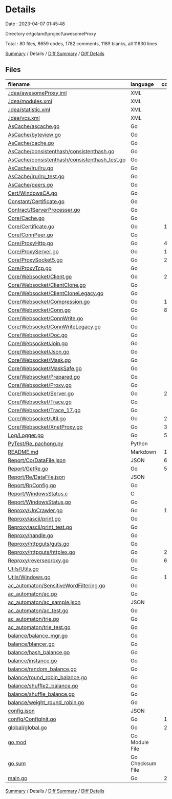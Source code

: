 # Details

Date : 2023-04-07 01:45:48

Directory e:\\goland\\project\\awesomeProxy

Total : 80 files,  8659 codes, 1782 comments, 1189 blanks, all 11630 lines

[Summary](results.md) / Details / [Diff Summary](diff.md) / [Diff Details](diff-details.md)

## Files
| filename | language | code | comment | blank | total |
| :--- | :--- | ---: | ---: | ---: | ---: |
| [.idea/awesomeProxy.iml](/.idea/awesomeProxy.iml) | XML | 17 | 0 | 0 | 17 |
| [.idea/modules.xml](/.idea/modules.xml) | XML | 8 | 0 | 0 | 8 |
| [.idea/statistic.xml](/.idea/statistic.xml) | XML | 6 | 0 | 0 | 6 |
| [.idea/vcs.xml](/.idea/vcs.xml) | XML | 6 | 0 | 0 | 6 |
| [AsCache/ascache.go](/AsCache/ascache.go) | Go | 89 | 9 | 18 | 116 |
| [AsCache/byteview.go](/AsCache/byteview.go) | Go | 18 | 4 | 6 | 28 |
| [AsCache/cache.go](/AsCache/cache.go) | Go | 29 | 0 | 7 | 36 |
| [AsCache/consistenthash/consistenthash.go](/AsCache/consistenthash/consistenthash.go) | Go | 44 | 11 | 9 | 64 |
| [AsCache/consistenthash/consistenthash_test.go](/AsCache/consistenthash/consistenthash_test.go) | Go | 30 | 4 | 10 | 44 |
| [AsCache/lru/lru.go](/AsCache/lru/lru.go) | Go | 62 | 9 | 11 | 82 |
| [AsCache/lru/lru_test.go](/AsCache/lru/lru_test.go) | Go | 54 | 0 | 12 | 66 |
| [AsCache/peers.go](/AsCache/peers.go) | Go | 7 | 3 | 3 | 13 |
| [Cert/WindowsCA.go](/Cert/WindowsCA.go) | Go | 49 | 8 | 11 | 68 |
| [Constant/Certificate.go](/Constant/Certificate.go) | Go | 1 | 0 | 1 | 2 |
| [Contract/IServerProcesser.go](/Contract/IServerProcesser.go) | Go | 4 | 0 | 4 | 8 |
| [Core/Cache.go](/Core/Cache.go) | Go | 67 | 4 | 9 | 80 |
| [Core/Certificate.go](/Core/Certificate.go) | Go | 168 | 10 | 10 | 188 |
| [Core/ConnPeer.go](/Core/ConnPeer.go) | Go | 11 | 0 | 3 | 14 |
| [Core/ProxyHttp.go](/Core/ProxyHttp.go) | Go | 450 | 42 | 26 | 518 |
| [Core/ProxyServer.go](/Core/ProxyServer.go) | Go | 134 | 5 | 15 | 154 |
| [Core/ProxySocket5.go](/Core/ProxySocket5.go) | Go | 256 | 21 | 13 | 290 |
| [Core/ProxyTcp.go](/Core/ProxyTcp.go) | Go | 94 | 2 | 7 | 103 |
| [Core/Websocket/Client.go](/Core/Websocket/Client.go) | Go | 282 | 74 | 52 | 408 |
| [Core/Websocket/ClientClone.go](/Core/Websocket/ClientClone.go) | Go | 8 | 4 | 5 | 17 |
| [Core/Websocket/ClientCloneLegacy.go](/Core/Websocket/ClientCloneLegacy.go) | Go | 26 | 8 | 5 | 39 |
| [Core/Websocket/Compression.go](/Core/Websocket/Compression.go) | Go | 117 | 11 | 21 | 149 |
| [Core/Websocket/Conn.go](/Core/Websocket/Conn.go) | Go | 876 | 171 | 155 | 1,202 |
| [Core/Websocket/ConnWrite.go](/Core/Websocket/ConnWrite.go) | Go | 7 | 4 | 5 | 16 |
| [Core/Websocket/ConnWriteLegacy.go](/Core/Websocket/ConnWriteLegacy.go) | Go | 11 | 4 | 4 | 19 |
| [Core/Websocket/Doc.go](/Core/Websocket/Doc.go) | Go | 1 | 225 | 2 | 228 |
| [Core/Websocket/Join.go](/Core/Websocket/Join.go) | Go | 31 | 6 | 6 | 43 |
| [Core/Websocket/Json.go](/Core/Websocket/Json.go) | Go | 34 | 20 | 7 | 61 |
| [Core/Websocket/Mask.go](/Core/Websocket/Mask.go) | Go | 35 | 9 | 11 | 55 |
| [Core/Websocket/MaskSafe.go](/Core/Websocket/MaskSafe.go) | Go | 8 | 4 | 4 | 16 |
| [Core/Websocket/Prepared.go](/Core/Websocket/Prepared.go) | Go | 70 | 20 | 13 | 103 |
| [Core/Websocket/Proxy.go](/Core/Websocket/Proxy.go) | Go | 60 | 5 | 13 | 78 |
| [Core/Websocket/Server.go](/Core/Websocket/Server.go) | Go | 213 | 111 | 44 | 368 |
| [Core/Websocket/Trace.go](/Core/Websocket/Trace.go) | Go | 15 | 1 | 4 | 20 |
| [Core/Websocket/Trace_17.go](/Core/Websocket/Trace_17.go) | Go | 8 | 1 | 4 | 13 |
| [Core/Websocket/Util.go](/Core/Websocket/Util.go) | Go | 244 | 26 | 14 | 284 |
| [Core/Websocket/XnetProxy.go](/Core/Websocket/XnetProxy.go) | Go | 352 | 57 | 65 | 474 |
| [Log/Logger.go](/Log/Logger.go) | Go | 554 | 46 | 61 | 661 |
| [PyTest/Re_pachong.py](/PyTest/Re_pachong.py) | Python | 21 | 8 | 6 | 35 |
| [README.md](/README.md) | Markdown | 141 | 0 | 39 | 180 |
| [Report/Co/DataFile.json](/Report/Co/DataFile.json) | JSON | 620 | 0 | 0 | 620 |
| [Report/GetRe.go](/Report/GetRe.go) | Go | 591 | 56 | 101 | 748 |
| [Report/Re/DataFile.json](/Report/Re/DataFile.json) | JSON | 36 | 0 | 0 | 36 |
| [Report/RpConfig.go](/Report/RpConfig.go) | Go | 48 | 2 | 5 | 55 |
| [Report/WindowsStatus.c](/Report/WindowsStatus.c) | C | 0 | 147 | 0 | 147 |
| [Report/WindowsStatus.go](/Report/WindowsStatus.go) | Go | 21 | 149 | 4 | 174 |
| [Reproxy/UnCrawler.go](/Reproxy/UnCrawler.go) | Go | 105 | 20 | 16 | 141 |
| [Reproxy/ascii/print.go](/Reproxy/ascii/print.go) | Go | 44 | 10 | 8 | 62 |
| [Reproxy/ascii/print_test.go](/Reproxy/ascii/print_test.go) | Go | 88 | 3 | 5 | 96 |
| [Reproxy/handle.go](/Reproxy/handle.go) | Go | 71 | 6 | 11 | 88 |
| [Reproxy/httpguts/guts.go](/Reproxy/httpguts/guts.go) | Go | 35 | 11 | 5 | 51 |
| [Reproxy/httpguts/httplex.go](/Reproxy/httpguts/httplex.go) | Go | 230 | 98 | 25 | 353 |
| [Reproxy/reverseproxy.go](/Reproxy/reverseproxy.go) | Go | 693 | 256 | 100 | 1,049 |
| [Utils/Utils.go](/Utils/Utils.go) | Go | 46 | 1 | 5 | 52 |
| [Utils/Windows.go](/Utils/Windows.go) | Go | 109 | 3 | 11 | 123 |
| [ac_automaton/SensitiveWordFiltering.go](/ac_automaton/SensitiveWordFiltering.go) | Go | 4 | 0 | 4 | 8 |
| [ac_automaton/ac.go](/ac_automaton/ac.go) | Go | 92 | 1 | 13 | 106 |
| [ac_automaton/ac_sample.json](/ac_automaton/ac_sample.json) | JSON | 1 | 0 | 0 | 1 |
| [ac_automaton/ac_test.go](/ac_automaton/ac_test.go) | Go | 72 | 0 | 8 | 80 |
| [ac_automaton/trie.go](/ac_automaton/trie.go) | Go | 36 | 0 | 5 | 41 |
| [ac_automaton/trie_test.go](/ac_automaton/trie_test.go) | Go | 15 | 0 | 4 | 19 |
| [balance/balance_mgr.go](/balance/balance_mgr.go) | Go | 24 | 0 | 7 | 31 |
| [balance/blancer.go](/balance/blancer.go) | Go | 4 | 0 | 2 | 6 |
| [balance/hash_balance.go](/balance/hash_balance.go) | Go | 27 | 1 | 8 | 36 |
| [balance/instance.go](/balance/instance.go) | Go | 29 | 0 | 8 | 37 |
| [balance/random_balance.go](/balance/random_balance.go) | Go | 20 | 1 | 7 | 28 |
| [balance/round_robin_balance.go](/balance/round_robin_balance.go) | Go | 23 | 1 | 9 | 33 |
| [balance/shuffle2_balance.go](/balance/shuffle2_balance.go) | Go | 26 | 2 | 9 | 37 |
| [balance/shuffle_balance.go](/balance/shuffle_balance.go) | Go | 26 | 2 | 9 | 37 |
| [balance/weight_round_robin.go](/balance/weight_round_robin.go) | Go | 65 | 4 | 15 | 84 |
| [config.json](/config.json) | JSON | 45 | 0 | 0 | 45 |
| [config/ConfigInit.go](/config/ConfigInit.go) | Go | 183 | 12 | 15 | 210 |
| [global/global.go](/global/global.go) | Go | 215 | 2 | 29 | 246 |
| [go.mod](/go.mod) | Go Module File | 11 | 0 | 4 | 15 |
| [go.sum](/go.sum) | Go Checksum File | 20 | 0 | 1 | 21 |
| [main.go](/main.go) | Go | 266 | 47 | 21 | 334 |

[Summary](results.md) / Details / [Diff Summary](diff.md) / [Diff Details](diff-details.md)
